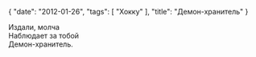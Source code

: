 {
   "date": "2012-01-26",
   "tags": [
      "Хокку"
   ],
   "title": "Демон-хранитель"
}

Издали, молча  
Наблюдает за тобой  
Демон-хранитель.
